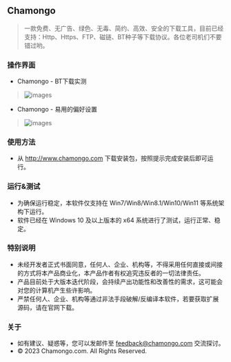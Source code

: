 #

## Chamongo
 > 一款免费、无广告、绿色、无毒、简约、高效、安全的下载工具，目前已经支持：Http、Https、FTP、磁链、BT种子等下载协议。各位老司机们不要错过哟。

### 操作界面
- Chamongo - BT下载实测
> ![images](https://gitee.com/OdysseusYuan/Chamongo/raw/master/preview/chamongo_downloading.png)
- Chamongo - 易用的偏好设置
> ![images](https://gitee.com/OdysseusYuan/Chamongo/raw/master/preview/chamongo_preference.png)

### 使用方法
- 从 http://www.chamongo.com 下载安装包，按照提示完成安装后即可运行。

### 运行&测试
- 为确保运行稳定，本软件仅支持在 Win7/Win8/Win8.1/Win10/Win11 等系统架构下运行。
- 软件已经在 Windows 10 及以上版本的 x64 系统进行了测试，运行正常、稳定。

### 特别说明
- 未经开发者正式书面同意，任何人、企业、机构等，不得采用任何直接或间接的方式将本产品商业化，本产品作者有权追究违反者的一切法律责任。
- 产品目前处于大版本迭代阶段，会持续产出功能性和改善性的需求，这可能会对您的计算机产生些许影响。
- 严禁任何人、企业、机构等通过非法手段破解/反编译本软件，若要获取扩展源码，请在官网下载。

### 关于
- 如有建议、疑惑等，您可以发邮件至 [feedback@chamongo.com](mailto:feedback@chamongo.com) 交流探讨。
- © 2023 Chamongo.com. All Rights Reserved.
